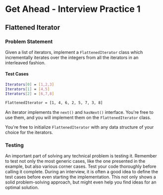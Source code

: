 # Get Ahead - Interview Practice 1

## Flattened Iterator

### Problem Statement
Given a list of iterators, implement a `FlattenedIterator` class which incrementally iterates over the integers from all the iterators in an interleaved fashion. 

#### Test Cases
```sh
Iterators[0] = [1,2,3]
Iterators[1] = [4,5]
Iterators[2] = [6,7,8]

FlattenedIterator = [1, 4, 6, 2, 5, 7, 3, 8]
```

An iterator implements the `next()` and `hasNext()` interface. You're free to use them, and you will implement them on the `FlattenedIterator` class.
 
You're free to initialize `FlattenedIterator` with any data structure of your choice for the iterators.

### Testing
An important part of solving any technical problem is testing it. Remember to test not only the most generic cases, like the one presented in the example, but also various corner cases. Test your code thoroughly before calling it complete. During an interview, it is often a good idea to define the test cases before even starting the implementation. This not only shows a solid problem-solving approach, but might even help you find ideas for an optimal solution.
